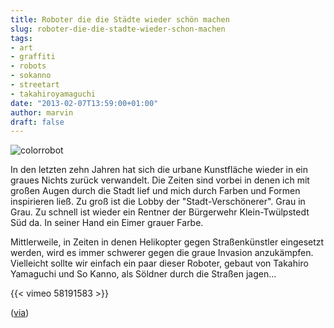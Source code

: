 ```yaml
---
title: Roboter die die Städte wieder schön machen
slug: roboter-die-die-stadte-wieder-schon-machen
tags:
- art
- graffiti
- robots
- sokanno
- streetart
- takahiroyamaguchi
date: "2013-02-07T13:59:00+01:00"
author: marvin
draft: false
---
```

![colorrobot](/images/colorrobot.jpg)

In den letzten zehn Jahren hat sich die urbane Kunstfläche wieder in ein
graues Nichts zurück verwandelt. Die Zeiten sind vorbei in denen ich mit
großen Augen durch die Stadt lief und mich durch Farben und Formen
inspirieren ließ. Zu groß ist die Lobby der "Stadt-Verschönerer". Grau
in Grau. Zu schnell ist wieder ein Rentner der Bürgerwehr
Klein-Twülpstedt Süd da. In seiner Hand ein Eimer grauer Farbe.

Mittlerweile, in Zeiten in denen Helikopter gegen Straßenkünstler
eingesetzt werden, wird es immer schwerer gegen die graue Invasion
anzukämpfen. Vielleicht sollte wir einfach ein paar dieser Roboter,
gebaut von Takahiro Yamaguchi und So Kanno, als Söldner durch die
Straßen jagen...

{{< vimeo 58191583 >}}

([via](http://www.kraftfuttermischwerk.de/blogg/?p=48706))